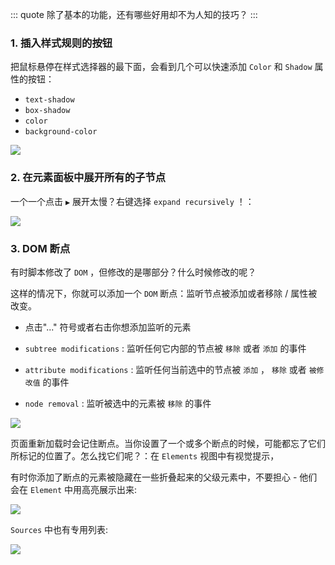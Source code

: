 ::: quote
除了基本的功能，还有哪些好用却不为人知的技巧？
:::

### 1. 插入样式规则的按钮

把鼠标悬停在样式选择器的最下面，会看到几个可以快速添加 `Color` 和 `Shadow` 属性的按钮：

* `text-shadow` 
* `box-shadow` 
* `color` 
* `background-color` 

![](https://wingman-1300536089.cos.ap-shanghai.myqcloud.com/chrome/C05/element_addrule.gif)

### 2. 在元素面板中展开所有的子节点

一个一个点击 `▶` 展开太慢？右键选择 `expand recursively` ！：

![](https://wingman-1300536089.cos.ap-shanghai.myqcloud.com/chrome/C05/recursively.gif)

### 3. DOM 断点

有时脚本修改了 `DOM` ，但修改的是哪部分？什么时候修改的呢？

这样的情况下，你就可以添加一个 `DOM` 断点：监听节点被添加或者移除 / 属性被改变。

* 点击"..." 符号或者右击你想添加监听的元素

* `subtree modifications` : 监听任何它内部的节点被 `移除` 或者 `添加` 的事件

   

* `attribute modifications` : 监听任何当前选中的节点被 `添加` ， `移除` 或者 `被修改值` 的事件

   

* `node removal` : 监听被选中的元素被 `移除` 的事件

   
![](https://wingman-1300536089.cos.ap-shanghai.myqcloud.com/chrome/C05/dom_break.png)

页面重新加载时会记住断点。当你设置了一个或多个断点的时候，可能都忘了它们所标记的位置了。怎么找它们呢？：在 `Elements` 视图中有视觉提示，

有时你添加了断点的元素被隐藏在一些折叠起来的父级元素中，不要担心 - 他们会在 `Element` 中用高亮展示出来:

![](https://wingman-1300536089.cos.ap-shanghai.myqcloud.com/chrome/C05/dom_break_02.png)

`Sources` 中也有专用列表:

![](https://wingman-1300536089.cos.ap-shanghai.myqcloud.com/chrome/C05/dom_%20break_01.png)